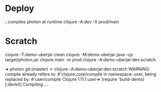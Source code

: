 # Deploy

; compiles photon at runtime
clojure -A:dev -X prod/main



# Scratch

clojure -T:demo-uberjar clean
clojure -M:demo-uberjar
java -cp target/photon.jar clojure.main -m prod
clojure -A:demo-uberjar:dev:scratch

➜  photon git:(master) ✗ clojure -A:demo-uberjar:dev:scratch
WARNING: compile already refers to: #'clojure.core/compile in namespace: user, being replaced by: #'user/compile
Clojure 1.11.1
user=> (require 'build-demo)
[:devkit] Compiling ...
